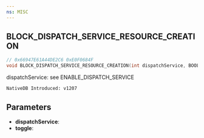 ```yaml
---
ns: MISC
---
```

## BLOCK_DISPATCH_SERVICE_RESOURCE_CREATION

```c
// 0x66947E61A44DE2C6 0xE0F0684F
void BLOCK_DISPATCH_SERVICE_RESOURCE_CREATION(int dispatchService, BOOL toggle);
```

dispatchService: see ENABLE_DISPATCH_SERVICE

```
NativeDB Introduced: v1207
```

## Parameters
* **dispatchService**:
* **toggle**:
